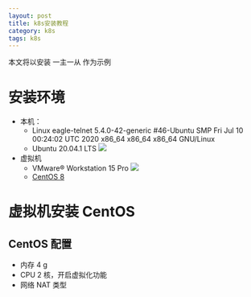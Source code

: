```yaml
---
layout: post
title: k8s安装教程
category: k8s
tags: k8s
---
```

本文将以安装 一主一从 作为示例

# 安装环境
* 本机：
    * Linux eagle-telnet 5.4.0-42-generic #46-Ubuntu SMP Fri Jul 10 00:24:02 UTC 2020 x86_64 x86_64 x86_64 GNU/Linux
    * Ubuntu 20.04.1 LTS
    ![](https://raw.githubusercontent.com/SolitaryEagle/SolitaryEagle.github.io/master/_posts/k8s/Ubuntu.png)
* 虚拟机
    * VMware® Workstation 15 Pro
    ![](https://raw.githubusercontent.com/SolitaryEagle/SolitaryEagle.github.io/master/_posts/k8s/VMware.png)
    * [CentOS 8](https://mirrors.aliyun.com/centos/8/isos/x86_64/CentOS-8.2.2004-x86_64-boot.iso)

# 虚拟机安装 CentOS 
## CentOS 配置
* 内存 4 g
* CPU 2 核，开启虚拟化功能
* 网络 NAT 类型
![]()
![]()
![]()






